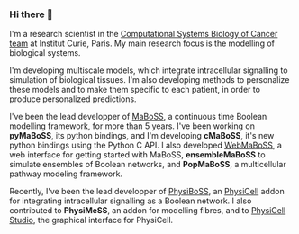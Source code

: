 ### Hi there 👋

I'm a research scientist in the [Computational Systems Biology of Cancer team](https://institut-curie.org/team/barillot) at Institut Curie, Paris. My main research focus is the modelling of biological systems.

I'm developing multiscale models, which integrate intracellular signalling to simulation of biological tissues. I'm also developing methods to personalize these models and to make them specific to each patient, in order to produce personalized predictions.

I've been the lead developper of [MaBoSS](https://maboss.curie.fr), a continuous time Boolean modelling framework, for more than 5 years. I've been working on **pyMaBoSS**, its python bindings, and I'm developing **cMaBoSS**, it's new python bindings using the Python C API. I also developed [WebMaBoSS](https://maboss.curie.fr/webmaboss/), a web interface for getting started with MaBoSS, **ensembleMaBoSS** to simulate ensembles of Boolean networks, and **PopMaBoSS**, a multicellular pathway modeling framework.

Recently, I've been the lead developper of [PhysiBoSS](https://github.com/physiboss/physiboss), an [PhysiCell](https://physicell.org) addon for integrating intracellular signalling as a Boolean network. I also contributed to **PhysiMeSS**, an addon for modelling fibres, and to [PhysiCell Studio](https://github.com/PhysiCell-Tools/PhysiCell-Studio), the graphical interface for PhysiCell.
